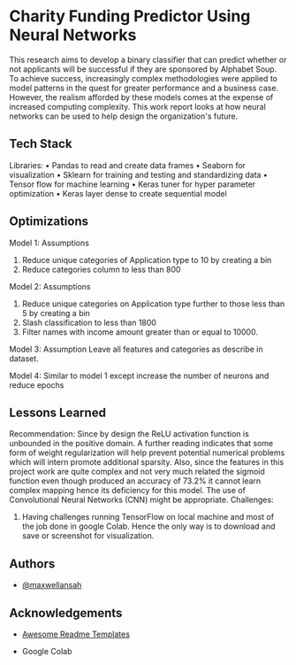 
# Charity Funding Predictor Using Neural Networks

This research aims to develop a binary classifier that can predict whether or not applicants will be successful if they are sponsored by Alphabet Soup.
To achieve success, increasingly complex methodologies were applied to model patterns in the quest for greater performance and a business case.
However, the realism afforded by these models comes at the expense of increased computing complexity.
This work report looks at how neural networks can be used to help design the organization's future. 

## Tech Stack
Libraries:
•	Pandas to read and create data frames
•	Seaborn for visualization
•	Sklearn for training and testing and standardizing data
•	Tensor flow for machine learning
•	Keras tuner for hyper parameter optimization
•	Keras layer dense to create sequential model


## Optimizations

Model 1:
Assumptions
1.  Reduce unique categories of Application type to 10 by creating a bin
2.	Reduce categories column to less than 800

Model 2:
Assumptions
1.	Reduce unique categories on Application type further to those less than 5 by creating a bin
2.	Slash classification to less than 1800
3.	Filter names with income amount greater than or equal to 10000.

Model 3:
Assumption
Leave all features and categories as describe in dataset.

Model 4:
Similar to model 1 except increase the number of neurons and reduce epochs


## Lessons Learned

Recommendation:
Since by design the ReLU activation function is unbounded in the positive domain. A further reading indicates that some form of weight regularization will help prevent potential numerical problems which will intern promote additional sparsity. Also, since the features in this project work are quite complex and not very much related the sigmoid function even though produced an accuracy of 73.2% it cannot learn complex mapping hence its deficiency for this model. The use of Convolutional Neural Networks (CNN) might be appropriate.
Challenges:
1.	Having challenges running TensorFlow on local machine and most of the job done in google Colab. Hence the only way is to download and save or screenshot for visualization.

## Authors

- [@maxwellansah](https://github.com/maximum-boop/Charity-Funding-Predictor)


## Acknowledgements

 - [Awesome Readme Templates](https://awesomeopensource.com/project/elangosundar/awesome-README-templates)
 
- Google Colab

